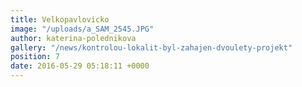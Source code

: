 ```yaml
---
title: Velkopavlovicko
image: "/uploads/a_SAM_2545.JPG"
author: katerina-polednikova
gallery: "/news/kontrolou-lokalit-byl-zahajen-dvoulety-projekt"
position: 7
date: 2016-05-29 05:18:11 +0000
---
```

